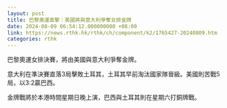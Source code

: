 ```yaml
---
layout: post
title: 巴黎奧運直擊｜美國將與意大利爭奪女排金牌
date: 2024-08-09 06:54:12.000000000 +08:00
link: https://news.rthk.hk/rthk/ch/component/k2/1765427-20240809.htm
categories: rthk
---
```


巴黎奧運女排決賽，將由美國與意大利爭奪金牌。

意大利在準決賽直落3局擊敗土耳其，土耳其早前淘汰國家隊晉級。美國則苦戰5局，以3:2贏巴西。

金牌戰將於本港時間星期日晚上演，巴西與土耳其則在星期六打銅牌戰。
